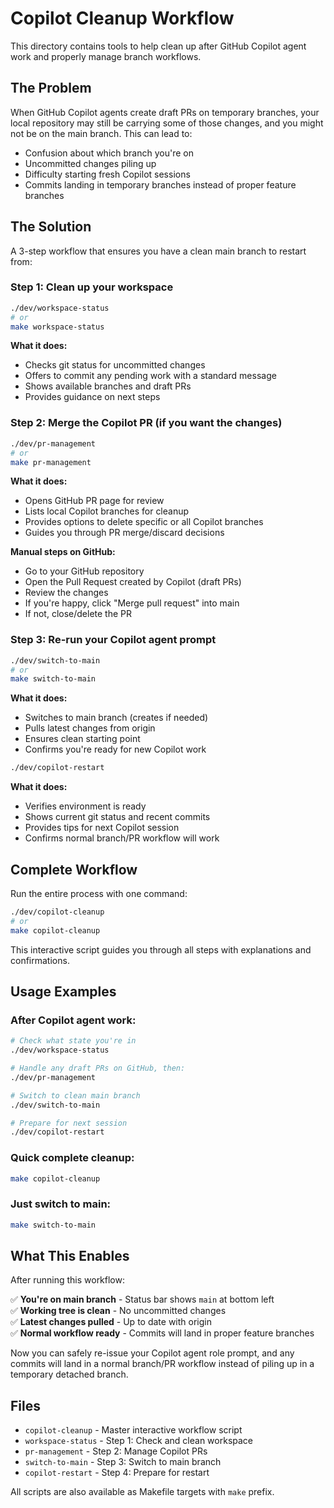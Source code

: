 # Copilot Cleanup Workflow

This directory contains tools to help clean up after GitHub Copilot agent work and properly manage branch workflows.

## The Problem

When GitHub Copilot agents create draft PRs on temporary branches, your local repository may still be carrying some of those changes, and you might not be on the main branch. This can lead to:

- Confusion about which branch you're on
- Uncommitted changes piling up
- Difficulty starting fresh Copilot sessions
- Commits landing in temporary branches instead of proper feature branches

## The Solution

A 3-step workflow that ensures you have a clean main branch to restart from:

### Step 1: Clean up your workspace
```bash
./dev/workspace-status
# or
make workspace-status
```

**What it does:**
- Checks git status for uncommitted changes  
- Offers to commit any pending work with a standard message
- Shows available branches and draft PRs
- Provides guidance on next steps

### Step 2: Merge the Copilot PR (if you want the changes)
```bash
./dev/pr-management  
# or
make pr-management
```

**What it does:**
- Opens GitHub PR page for review
- Lists local Copilot branches for cleanup
- Provides options to delete specific or all Copilot branches
- Guides you through PR merge/discard decisions

**Manual steps on GitHub:**
- Go to your GitHub repository
- Open the Pull Request created by Copilot (draft PRs)
- Review the changes
- If you're happy, click "Merge pull request" into main
- If not, close/delete the PR

### Step 3: Re-run your Copilot agent prompt
```bash
./dev/switch-to-main
# or  
make switch-to-main
```

**What it does:**
- Switches to main branch (creates if needed)
- Pulls latest changes from origin
- Ensures clean starting point
- Confirms you're ready for new Copilot work

```bash
./dev/copilot-restart
```

**What it does:**
- Verifies environment is ready
- Shows current git status and recent commits
- Provides tips for next Copilot session
- Confirms normal branch/PR workflow will work

## Complete Workflow

Run the entire process with one command:

```bash
./dev/copilot-cleanup
# or
make copilot-cleanup
```

This interactive script guides you through all steps with explanations and confirmations.

## Usage Examples

### After Copilot agent work:
```bash
# Check what state you're in
./dev/workspace-status

# Handle any draft PRs on GitHub, then:
./dev/pr-management

# Switch to clean main branch
./dev/switch-to-main

# Prepare for next session
./dev/copilot-restart
```

### Quick complete cleanup:
```bash
make copilot-cleanup
```

### Just switch to main:
```bash
make switch-to-main
```

## What This Enables

After running this workflow:

✅ **You're on main branch** - Status bar shows `main` at bottom left  
✅ **Working tree is clean** - No uncommitted changes  
✅ **Latest changes pulled** - Up to date with origin  
✅ **Normal workflow ready** - Commits will land in proper feature branches  

Now you can safely re-issue your Copilot agent role prompt, and any commits will land in a normal branch/PR workflow instead of piling up in a temporary detached branch.

## Files

- `copilot-cleanup` - Master interactive workflow script
- `workspace-status` - Step 1: Check and clean workspace  
- `pr-management` - Step 2: Manage Copilot PRs
- `switch-to-main` - Step 3: Switch to main branch
- `copilot-restart` - Step 4: Prepare for restart

All scripts are also available as Makefile targets with `make` prefix.